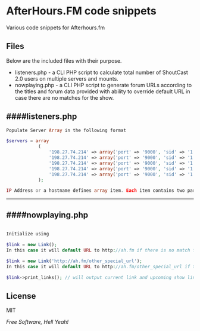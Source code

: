 AfterHours.FM code snippets
=========

Various code snippets for Afterhours.fm

Files
-----------

Below are the included files with their purpose.

* listeners.php - a CLI PHP script to calculate total number of ShoutCast 2.0 users on multiple servers and mounts.
* nowplaying.php - a CLI PHP script to generate forum URLs according to the titles and forum data provided with ability to override default URL in case there are no matches for the show.

####listeners.php
--------------

```php
Populate Server Array in the following format

$servers = array
    		(
				'198.27.74.214' => array('port' => '9000', 'sid' => '1'),
				'198.27.74.214' => array('port' => '9000', 'sid' => '1'),
				'198.27.74.214' => array('port' => '9000', 'sid' => '1'),
				'198.27.74.214' => array('port' => '9000', 'sid' => '1'),
				'198.27.74.214' => array('port' => '9000', 'sid' => '1'),
			);

IP Address or a hostname defines array item. Each item contains two parameters: server port and mount id. 

```
---
####nowplaying.php
--------------

```php

Initialize using 

$link = new Link();
In this case it will default URL to http://ah.fm if there is no match for current and next show.

$link = new Link('http://ah.fm/other_special_url');
In this case it will default URL to http://ah.fm/other_special_url if there is no match for current and next show.

$link->print_links(); // will output current link and upcoming show link in xml tag format.

```

License
----

MIT

*Free Software, Hell Yeah!*

  [john gruber]: http://daringfireball.net/
  [@thomasfuchs]: http://twitter.com/thomasfuchs
  [1]: http://daringfireball.net/projects/markdown/
  [Marked]: https://github.com/chjj/marked
  [ace editor]: http://ace.ajax.org
  [node.js]: http://nodejs.org
  [Twitter Bootstrap]: http://twitter.github.com/bootstrap/
  [keymaster.js]: https://github.com/madrobby/keymaster
  [jQuery]: http://jquery.com  
  [@tjholowaychuk]: http://twitter.com/tjholowaychuk
  [express]: http://expressjs.com
  
    